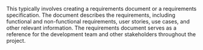 This typically involves creating a requirements document or a requirements specification. The document describes the requirements, including functional and non-functional requirements, user stories, use cases, and other relevant information. The requirements document serves as a reference for the development team and other stakeholders throughout the project.